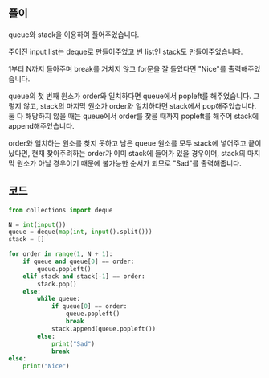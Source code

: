 ## 풀이

queue와 stack을 이용하여 풀어주었습니다.

주어진 input list는 deque로 만들어주었고 빈 list인 stack도 만들어주었습니다.

1부터 N까지 돌아주며 break를 거치지 않고 for문을 잘 돌았다면 "Nice"를 출력해주었습니다.

queue의 첫 번째 원소가 order와 일치하다면 queue에서 popleft를 해주었습니다.
그렇지 않고, stack의 마지막 원소가 order와 일치하다면 stack에서 pop해주었습니다.
둘 다 해당하지 않을 때는 queue에서 order를 찾을 때까지 popleft를 해주어 stack에 append해주었습니다.

order와 일치하는 원소를 찾지 못하고 남은 queue 원소를 모두 stack에 넣어주고 끝이 났다면,
현재 찾아주려하는 order가 이미 stack에 들어가 있을 경우이며,
stack의 마지막 원소가 아닐 경우이기 때문에 불가능한 순서가 되므로 "Sad"를 출력해줍니다.

## 코드

```python
from collections import deque

N = int(input())
queue = deque(map(int, input().split()))
stack = []

for order in range(1, N + 1):
    if queue and queue[0] == order:
        queue.popleft()
    elif stack and stack[-1] == order:
        stack.pop()
    else:
        while queue:
            if queue[0] == order:
                queue.popleft()
                break
            stack.append(queue.popleft())
        else:
            print("Sad")
            break
else:
    print("Nice")
```
